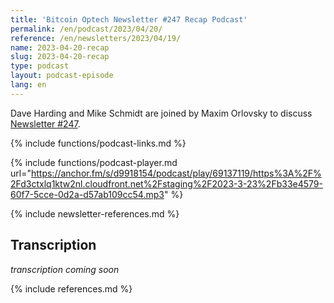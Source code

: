 ```yaml
---
title: 'Bitcoin Optech Newsletter #247 Recap Podcast'
permalink: /en/podcast/2023/04/20/
reference: /en/newsletters/2023/04/19/
name: 2023-04-20-recap
slug: 2023-04-20-recap
type: podcast
layout: podcast-episode
lang: en
---
```

Dave Harding and Mike Schmidt are joined by Maxim Orlovsky to discuss [Newsletter #247]({{page.reference}}).

{% include functions/podcast-links.md %}

{% include functions/podcast-player.md url="https://anchor.fm/s/d9918154/podcast/play/69137119/https%3A%2F%2Fd3ctxlq1ktw2nl.cloudfront.net%2Fstaging%2F2023-3-23%2Fb33e4579-60f7-5cce-0d2a-d57ab109cc54.mp3" %}

{% include newsletter-references.md %}

## Transcription

_transcription coming soon_

{% include references.md %}
